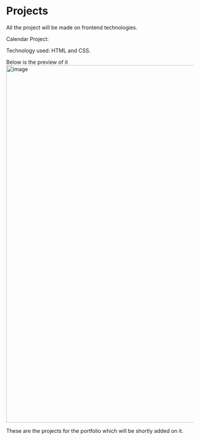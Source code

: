 # Projects

All the project will be made on frontend technologies.

Calendar Project:

Technology used: HTML and CSS.

Below is the preview of it
<img width="960" alt="image" src="https://github.com/radzhiv25/Projects/assets/84130482/aef3c56c-1728-4a7c-a002-e6179a98cafe">

These are the projects for the portfolio which will be shortly added on it.
